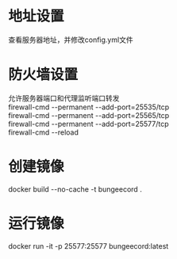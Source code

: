 # 地址设置
查看服务器地址，并修改config.yml文件
# 防火墙设置
允许服务器端口和代理监听端口转发  
firewall-cmd --permanent --add-port=25535/tcp  
firewall-cmd --permanent --add-port=25565/tcp  
firewall-cmd --permanent --add-port=25577/tcp  
firewall-cmd --reload
# 创建镜像
docker build --no-cache -t bungeecord .
# 运行镜像
docker run -it -p 25577:25577 bungeecord:latest